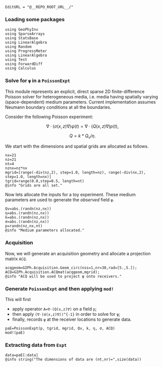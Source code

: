 ```@meta
EditURL = "@__REPO_ROOT_URL__/"
```

### Loading some packages

```@example forw
using GeoPhyInv
using SparseArrays
using StatsBase
using LinearAlgebra
using Random
using ProgressMeter
using LinearAlgebra
using Test
using ForwardDiff
using Calculus
```

### Solve for ``ψ`` in a `PoissonExpt`
This module represents an explicit, direct sparse 2D finite-difference Poisson solver for heterogeneous media,
i.e. media having spatially varying (space-dependent) medium parameters.
Current implementation assumes Neumann boundary conditions at all the boundaries.

Consider the following Poisson experiment:
```math
∇⋅(σ(x,z)∇) ψ(t) = ∇⋅(Q(x,z)∇) p(t),
```
```math
Q = k * Q_v / η.
```
We start with the dimensions and spatial grids are allocated as follows.

```@example forw
nx=21
nz=21
nt=4
nznx=nz*nx
mgrid=[range(-div(nz,2), step=1.0, length=nz), range(-div(nx,2), step=1.0, length=nx)]
tgrid=range(0.0,step=0.5, length=nt)
@info "Grids are all set."
```

Now lets allocate the inputs for a toy experiment.
These medium parameters are used to generate the *observed* field ``ψ``.

```@example forw
Qv=abs.(randn(nz,nx))
η=abs.(randn(nz,nx))
k=abs.(randn(nz,nx))
σ=abs.(randn(nz,nx))
p=randn(nz,nx,nt)
@info "Medium parameters allocated."
```

### Acquisition
Now, we will generate an acquisition geometry and allocate a projection matrix `ACQ`.

```@example forw
acqgeom=GIPh.Acquisition.Geom_circ(nss=1,nr=30,rad=[5.,5.]);
ACQ=GIPh.Acquisition.ACQmat(acqgeom,mgrid);
@info "ACQ will be used to project ψ onto receivers."
```

### Generate `PoissonExpt` and then applying `mod!`
This will first
* apply operator ``A=∇⋅(Q(x,z)∇)`` on a field ``p``;
* then apply ``(∇⋅(σ(x,z)∇))^{-1}`` in order to solve for ``ψ``;
* finally, records ``ψ`` at the receiver locations to generate data.

```@example forw
paE=PoissonExpt(p, tgrid, mgrid, Qv, k, η, σ, ACQ)
mod!(paE)
```

### Extracting data from `Expt`

```@example forw
data=paE[:data]
@info string("The dimensions of data are (nt,nr)=",size(data))
```

